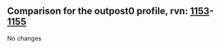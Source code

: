## Comparison for the outpost0 profile, rvn: [1153](https://github.com/PRO100KatYT/FortniteProfileRevisions/tree/main/profiles/outpost0/1153%20outpost0.json)-[1155](https://github.com/PRO100KatYT/FortniteProfileRevisions/tree/main/profiles/outpost0/1155%20outpost0.json)

No changes
